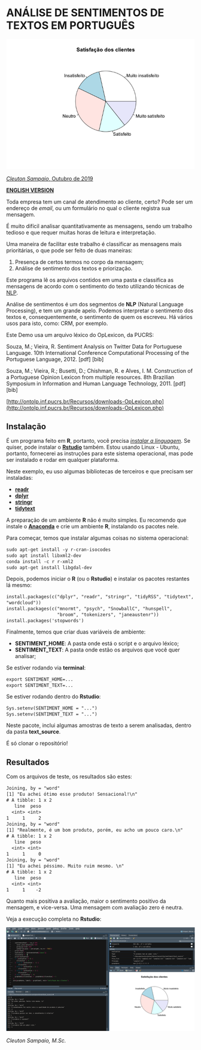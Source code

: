 # ANÁLISE DE SENTIMENTOS DE TEXTOS EM PORTUGUÊS

![](./sentiment_result.png)

[*Cleuton Sampaio*, Outubro de 2019](https://github.com/cleuton)

[**ENGLISH VERSION**](./english.md)

Toda empresa tem um canal de atendimento ao cliente, certo? Pode ser um endereço de *email*, ou um formulário no qual o cliente registra sua mensagem. 

É muito difícil analisar quantitativamente as mensagens, sendo um trabalho tedioso e que requer muitas horas de leitura e interpretação. 

Uma maneira de facilitar este trabalho é classificar as mensagens mais prioritárias, o que pode ser feito de duas maneiras: 
1. Presença de certos termos no corpo da mensagem;
2. Análise de sentimento dos textos e priorização.

Este programa lê os arquivos contidos em uma pasta e classifica as mensagens de acordo com o sentimento do texto utilizando técnicas de [NLP](https://pt.wikipedia.org/wiki/Processamento_de_linguagem_natural).

Análise de sentimentos é um dos segmentos de **NLP** (Natural Language Processing), e tem um grande apelo. Podemos interpretar o sentimento dos textos e, consequentemente, o sentimento de quem os escreveu. Há vários usos para isto, como: CRM, por exemplo. 

Este Demo usa um arquivo léxico do OpLexicon, da PUCRS: 

Souza, M.; Vieira, R. Sentiment Analysis on Twitter Data for Portuguese Language. 10th International Conference Computational Processing of the Portuguese Language, 2012. [pdf] [bib]

Souza, M.; Vieira, R.; Busetti, D.; Chishman, R. e Alves, I. M. Construction of a Portuguese Opinion Lexicon from multiple resources. 8th Brazilian Symposium in Information and Human Language Technology, 2011. [pdf] [bib]

[http://ontolp.inf.pucrs.br/Recursos/downloads-OpLexicon.php](http://ontolp.inf.pucrs.br/Recursos/downloads-OpLexicon.php)

## Instalação

É um programa feito em **R**, portanto, você precisa [*instalar a linguagem*](http://leg.ufpr.br/~fernandomayer/aulas/ce083-2016-2/R-instalacao.html). Se quiser, pode instalar o [**Rstudio**](https://www.vivaolinux.com.br/dica/Instalando-o-R-e-Rstudio-no-Ubuntu) também. Estou usando Linux - Ubuntu, portanto, fornecerei as instruções para este sistema operacional, mas pode ser instalado e rodar em qualquer plataforma. 

Neste exemplo, eu uso algumas bibliotecas de terceiros e que precisam ser instaladas: 
- [**readr**](https://cran.r-project.org/web/packages/readr/index.html)
- [**dplyr**](https://cran.r-project.org/web/packages/dplyr/vignettes/dplyr.html)
- [**stringr**](https://cran.r-project.org/web/packages/stringr/vignettes/stringr.html)
- [**tidytext**](https://cran.r-project.org/web/packages/tidytext/vignettes/tidytext.html)

A preparação de um ambiente **R** não é muito simples. Eu recomendo que instale o [**Anaconda**](https://www.anaconda.com/) e crie um ambiente **R**, instalando os pacotes nele. 

Para começar, temos que instalar algumas coisas no sistema operacional: 

```
sudo apt-get install -y r-cran-isocodes
sudo apt install libxml2-dev
conda install -c r r-xml2
sudo apt-get install libgdal-dev
```
Depois, podemos iniciar o **R** (ou o **Rstudio**) e instalar os pacotes restantes lá mesmo: 

```
install.packages(c("dplyr", "readr", "stringr", "tidyRSS", "tidytext", "wordcloud"))
install.packages(c("mnormt", "psych", "SnowballC", "hunspell", 
                   "broom", "tokenizers", "janeaustenr"))
install.packages('stopwords')
```

Finalmente, temos que criar duas variáveis de ambiente: 
- **SENTIMENT_HOME**: A pasta onde está o script e o arquivo léxico;
- **SENTIMENT_TEXT**: A pasta onde estão os arquivos que você quer analisar;

Se estiver rodando via **terminal**: 
```
export SENTIMENT_HOME=...
export SENTIMENT_TEXT=...
```

Se estiver rodando dentro do **Rstudio**: 
```
Sys.setenv(SENTIMENT_HOME = "...")
Sys.setenv(SENTIMENT_TEXT = "...")
```

Neste pacote, inclui algumas amostras de texto a serem analisadas, dentro da pasta **text_source**. 

É só clonar o repositório!

## Resultados

Com os arquivos de teste, os resultados são estes: 

```
Joining, by = "word"
[1] "Eu achei ótimo esse produto! Sensacional!\n"
# A tibble: 1 x 2
   line  peso
  <int> <int>
1     1     2
Joining, by = "word"
[1] "Realmente, é um bom produto, porém, eu acho um pouco caro.\n"
# A tibble: 1 x 2
   line  peso
  <int> <int>
1     1     0
Joining, by = "word"
[1] "Eu achei péssimo. Muito ruim mesmo. \n"
# A tibble: 1 x 2
   line  peso
  <int> <int>
1     1    -2
```

Quanto mais positiva a avaliação, maior o sentimento positivo da mensagem, e vice-versa. Uma mensagem com avaliação zero é neutra. 

Veja a execução completa no **Rstudio**:

![](./running.png)

*Cleuton Sampaio, M.Sc.*

